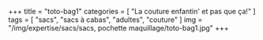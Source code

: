 +++
title = "toto-bag1"
categories = [ "La couture enfantin' et pas que ça!" ]
tags = [ "sacs", "sacs à cabas", "adultes", "couture" ]
img = "/img/expertise/sacs/sacs, pochette maquillage/toto-bag1.jpg"
+++